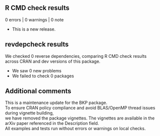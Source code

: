 ## R CMD check results

0 errors | 0 warnings | 0 note

* This is a new release.

## revdepcheck results

We checked 0 reverse dependencies, comparing R CMD check results across CRAN and dev versions of this package.

* We saw 0 new problems
* We failed to check 0 packages

## Additional comments

This is a maintenance update for the BKP package.  
To ensure CRAN policy compliance and avoid BLAS/OpenMP thread issues during vignette building,  
we have removed the package vignettes. The vignettes are available in the arXiv paper referenced in the Description field.  
All examples and tests run without errors or warnings on local checks.


